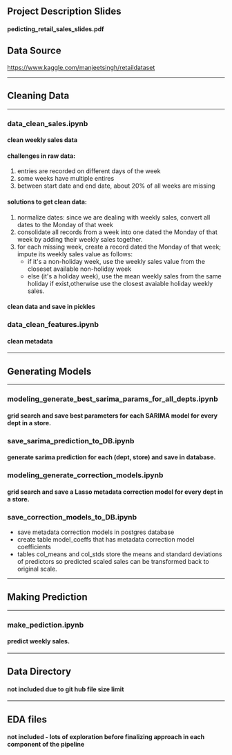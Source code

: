 
## Project Description Slides
#### pedicting_retail_sales_slides.pdf 



## Data Source
https://www.kaggle.com/manjeetsingh/retaildataset

---

## Cleaning Data

---

###  data_clean_sales.ipynb



#### clean weekly sales data
#### challenges in raw data:

1. entries are recorded on different days of the week
2. some weeks have multiple entires
3. between start date and end date, about 20% of all weeks are missing

    
#### solutions to get clean data:
1. normalize dates: since we are dealing with weekly sales, convert all dates to the Monday of that week
2. consolidate all records from a week into one dated the Monday of that week by adding their weekly sales together.
3. for each missing week, create a record dated the Monday of that week; impute its weekly sales value as follows:
    * if it's a non-holiday week, use the weekly sales value from the closeset available non-holiday week
    * else (it's a holiday week), use the mean weekly sales from the same holiday if exist,otherwise use the closest avaiable holiday weekly sales. 
    
#### clean data and save in pickles



### data_clean_features.ipynb


#### clean metadata

---

## Generating Models

---

### modeling_generate_best_sarima_params_for_all_depts.ipynb
#### grid search and save best parameters for each SARIMA model for every dept in a store.

### save_sarima_prediction_to_DB.ipynb
#### generate sarima prediction for each (dept, store) and save in database. 

### modeling_generate_correction_models.ipynb
#### grid search and save a Lasso metadata correction model for every dept in a store.

### save_correction_models_to_DB.ipynb
* save metadata correction models in postgres database
* create table model_coeffs that has metadata correction model coefficients
* tables col_means and col_stds store the means and standard deviations of predictors so predicted scaled sales can be transformed back to original scale.

---

## Making Prediction

---

###  make_pediction.ipynb
#### predict weekly sales. 


---

## Data Directory
#### not included due to git hub file size limit 

---

## EDA files
#### not included - lots of exploration before finalizing approach in each component of the pipeline 



